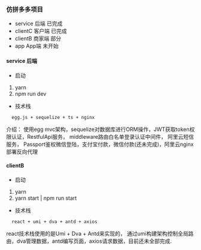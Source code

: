 ### 仿拼多多项目 

- service 后端 已完成
- clientC 客户端 已完成
- clientB 商家端 部分
- app App端 未开始

#### service 后端

- 启动
1. yarn 
2. npm run dev

- 技术栈
```
  egg.js + sequelize + ts + nginx 
```
介绍： 使用egg mvc架构，sequelize对数据库进行ORM操作，JWT获取token权限认证，RestfulApi服务， middleware路由白名单登录认证中间件， 阿里云短信服务， Passport鉴权微信登陆，支付宝付款，微信付款(还未完成)，阿里云nginx部署反向代理

#### clientB

- 启动
1. yarn
2. yarn start | npm run start

- 技术栈
```
  react + umi + dva + antd + axios
```
react技术栈使用的是Umi + Dva + Antd来实现的， 通过umi构建架构控制全局路由，dva管理数据，antd编写页面，axios请求数据，目前还未全部完成.
